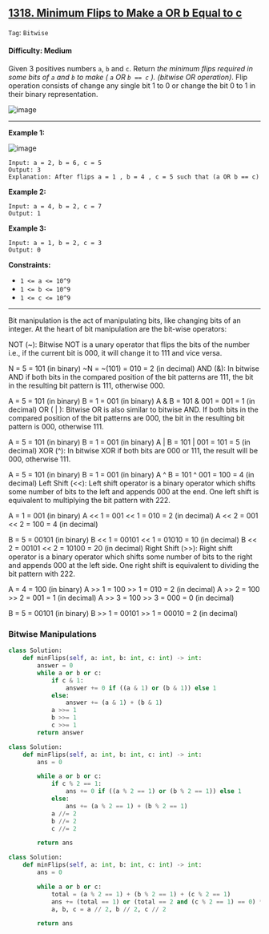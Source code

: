 ## [1318. Minimum Flips to Make a OR b Equal to c](https://leetcode.com/problems/minimum-flips-to-make-a-or-b-equal-to-c/)

```Tag```: ```Bitwise```

#### Difficulty: Medium

Given 3 positives numbers ```a```, ```b``` and ```c```. Return _the minimum flips required in some bits of ```a``` and ```b``` to make ( ```a``` OR ```b == c``` ). (bitwise OR operation)_.
Flip operation consists of change any single bit 1 to 0 or change the bit 0 to 1 in their binary representation.

![image](https://github.com/quananhle/Python/assets/35042430/c1857a6e-2eee-4a52-8d6d-e9400c9a1658)

---

__Example 1:__

![image](https://assets.leetcode.com/uploads/2020/01/06/sample_3_1676.png)
```
Input: a = 2, b = 6, c = 5
Output: 3
Explanation: After flips a = 1 , b = 4 , c = 5 such that (a OR b == c)
```

__Example 2:__
```
Input: a = 4, b = 2, c = 7
Output: 1
```

__Example 3:__
```
Input: a = 1, b = 2, c = 3
Output: 0
```

__Constraints:__

- ```1 <= a <= 10^9```
- ```1 <= b <= 10^9```
- ```1 <= c <= 10^9```

---

Bit manipulation is the act of manipulating bits, like changing bits of an integer.
At the heart of bit manipulation are the bit-wise operators:

NOT (~): Bitwise NOT is a unary operator that flips the bits of the number i.e., if the current bit is 000, it will change it to 111 and vice versa.

N = 5 = 101 (in binary)
~N = ~(101) = 010 = 2 (in decimal)
AND (&): In bitwise AND if both bits in the compared position of the bit patterns are 111, the bit in the resulting bit pattern is 111, otherwise 000.

A = 5 = 101 (in binary) 
B = 1 = 001 (in binary) 
A & B = 101 & 001 = 001 = 1 (in decimal)
OR ( | ): Bitwise OR is also similar to bitwise AND. If both bits in the compared position of the bit patterns are 000, the bit in the resulting bit pattern is 000, otherwise 111.

A = 5 = 101 (in binary) 
B = 1 = 001 (in binary) 
A | B = 101 | 001 = 101 = 5 (in decimal)
XOR (^): In bitwise XOR if both bits are 000 or 111, the result will be 000, otherwise 111.

A = 5 = 101 (in binary) 
B = 1 = 001 (in binary) 
A ^ B = 101 ^ 001 = 100 = 4 (in decimal)
Left Shift (<<): Left shift operator is a binary operator which shifts some number of bits to the left and appends 000 at the end. One left shift is equivalent to multiplying the bit pattern with 222.

A = 1 = 001 (in binary) 
A << 1 = 001 << 1 = 010 = 2 (in decimal)
A << 2 = 001 << 2 = 100 = 4 (in decimal)

B = 5 = 00101 (in binary)
B << 1 = 00101 << 1 = 01010 = 10 (in decimal)
B << 2 = 00101 << 2 = 10100 = 20 (in decimal)
Right Shift (>>): Right shift operator is a binary operator which shifts some number of bits to the right and appends 000 at the left side. One right shift is equivalent to dividing the bit pattern with 222.

A = 4 = 100 (in binary) 
A >> 1 = 100 >> 1 = 010 = 2 (in decimal)
A >> 2 = 100 >> 2 = 001 = 1 (in decimal)
A >> 3 = 100 >> 3 = 000 = 0 (in decimal)

B = 5 = 00101 (in binary)
B >> 1 = 00101 >> 1 = 00010 = 2 (in decimal)

### Bitwise Manipulations

```Python
class Solution:
    def minFlips(self, a: int, b: int, c: int) -> int:
        answer = 0
        while a or b or c:
            if c & 1:
                answer += 0 if ((a & 1) or (b & 1)) else 1
            else:
                answer += (a & 1) + (b & 1)
            a >>= 1
            b >>= 1
            c >>= 1
        return answer
```

```Python
class Solution:
    def minFlips(self, a: int, b: int, c: int) -> int:
        ans = 0

        while a or b or c:
            if c % 2 == 1:
                ans += 0 if ((a % 2 == 1) or (b % 2 == 1)) else 1
            else:
                ans += (a % 2 == 1) + (b % 2 == 1)
            a //= 2
            b //= 2
            c //= 2

        return ans
```

```Python
class Solution:
    def minFlips(self, a: int, b: int, c: int) -> int:
        ans = 0

        while a or b or c:
            total = (a % 2 == 1) + (b % 2 == 1) + (c % 2 == 1)
            ans += (total == 1) or (total == 2 and (c % 2 == 1) == 0) * 2
            a, b, c = a // 2, b // 2, c // 2

        return ans
```
